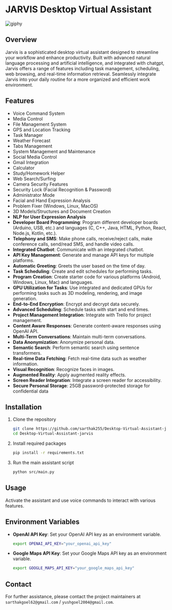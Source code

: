 # JARVIS Desktop Virtual Assistant

![giphy](https://github.com/sarthak255/Desktop-Virtual-Assistant-jarvis/assets/59481936/58f39051-f603-4e1c-88d0-81741ff30f8a)


## Overview
Jarvis is a sophisticated desktop virtual assistant designed to streamline your workflow and enhance productivity. Built with advanced natural language processing and artificial intelligence, and integrated with chatgpt, Jarvis offers a range of features including task management, scheduling, web browsing, and real-time information retrieval. Seamlessly integrate Jarvis into your daily routine for a more organized and efficient work environment.
## Features
- Voice Command System
- Media Control
- File Management System
- GPS and Location Tracking
- Task Manager
- Weather Forecast
- Tabs Management
- System Management and Maintenance
- Social Media Control
- Gmail Integration
- Calculator
- Study/Homework Helper
- Web Search/Surfing
- Camera Security Features
- Security Lock (Facial Recognition & Password)
- Administrator Mode
- Facial and Hand Expression Analysis
- Problem Fixer (Windows, Linux, MacOS)
- 3D Models/Structures and Document Creation
- **NLP for User Expression Analysis**
- **Developer Board Programming**: Program different developer boards (Arduino, USB, etc.) and languages (C, C++, Java, HTML, Python, React, Node.js, Kotlin, etc.).
- **Telephony and SMS**: Make phone calls, receive/reject calls, make conference calls, send/read SMS, and handle video calls.
- **Integrated Chatbot**: Communicate with an integrated chatbot.
- **API Key Management**: Generate and manage API keys for multiple platforms.
- **Automatic Greeting**: Greets the user based on the time of day.
- **Task Scheduling**: Create and edit schedules for performing tasks.
- **Program Creation**: Create starter code for various platforms (Android, Windows, Linux, Mac) and languages.
- **GPU Utilization for Tasks**: Use integrated and dedicated GPUs for performing tasks such as 3D modeling, rendering, and image generation.
- **End-to-End Encryption**: Encrypt and decrypt data securely.
- **Advanced Scheduling**: Schedule tasks with start and end times.
- **Project Management Integration**: Integrate with Trello for project management.
- **Content Aware Responses**: Generate content-aware responses using OpenAI API.
- **Multi-Term Conversations**: Maintain multi-term conversations.
- **Data Anonymization**: Anonymize personal data.
- **Semantic Search**: Perform semantic search using sentence transformers.
- **Real-time Data Fetching**: Fetch real-time data such as weather information.
- **Visual Recognition**: Recognize faces in images.
- **Augmented Reality**: Apply augmented reality effects.
- **Screen Reader Integration**: Integrate a screen reader for accessibility.
- **Secure Personal Storage**: 25GB password-protected storage for confidential data

## Installation
1. Clone the repository
    ```bash
    git clone https://github.com/sarthak255/Desktop-Virtual-Assistant-jarvis.git
    cd Desktop-Virtual-Assistant-jarvis
    ```

2. Install required packages
    ```bash
    pip install -r requirements.txt
    ```

3. Run the main assistant script
    ```bash
    python src/main.py
    ```

## Usage
Activate the assistant and use voice commands to interact with various features.

## Environment Variables
- **OpenAI API Key**: Set your OpenAI API key as an environment variable.
    ```bash
    export OPENAI_API_KEY="your_openai_api_key"
    ```
- **Google Maps API Key**: Set your Google Maps API key as an environment variable.
    ```bash
    export GOOGLE_MAPS_API_KEY="your_google_maps_api_key"
    ```

## Contact
For further assistance, please contact the project maintainers at `sarthakgoel62@gmail.com` / `yushgoel2004@gmail.com`.
